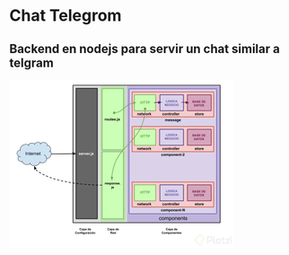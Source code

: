 # Chat Telegrom

## Backend en nodejs para servir un chat similar a telgram

<img src="https://github.com/nicolasgonzalezgonzanlez/Node-chat-telegram/blob/master/diagrama-825e902b-0966-40f0-8231-65b99f7206c1.webp" width="400" height="auto">
